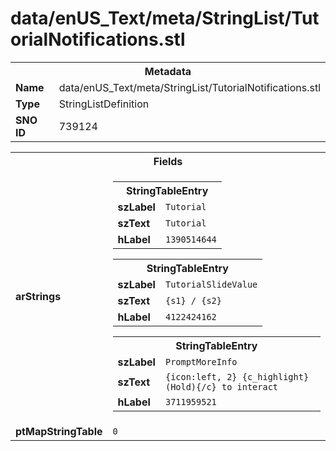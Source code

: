 <h1>data/enUS_Text/meta/StringList/TutorialNotifications.stl</h1><table><tr><th colspan="100%">Metadata</th></tr><tr><td><b>Name</b></td><td>data/enUS_Text/meta/StringList/TutorialNotifications.stl</td></tr><tr><td><b>Type</b></td><td>StringListDefinition</td></tr><tr><td><b>SNO ID</b></td><td>739124</td></tr></table>

<table><tr><th colspan="100%">Fields</th></tr><tr><td><b>arStrings</b></td><td><table><tr><th colspan="100%">StringTableEntry</th></tr><tr><td><b>szLabel</b></td><td><code>Tutorial</code></td></tr><tr><td><b>szText</b></td><td><code>Tutorial</code></td></tr><tr><td><b>hLabel</b></td><td><code>1390514644</code></td></tr></table>


<table><tr><th colspan="100%">StringTableEntry</th></tr><tr><td><b>szLabel</b></td><td><code>TutorialSlideValue</code></td></tr><tr><td><b>szText</b></td><td><code>{s1} / {s2}</code></td></tr><tr><td><b>hLabel</b></td><td><code>4122424162</code></td></tr></table>


<table><tr><th colspan="100%">StringTableEntry</th></tr><tr><td><b>szLabel</b></td><td><code>PromptMoreInfo</code></td></tr><tr><td><b>szText</b></td><td><code>{icon:left, 2} {c_highlight}(Hold){/c} to interact</code></td></tr><tr><td><b>hLabel</b></td><td><code>3711959521</code></td></tr></table>


</td></tr><tr><td><b>ptMapStringTable</b></td><td><code>0</code></td></tr></table>

